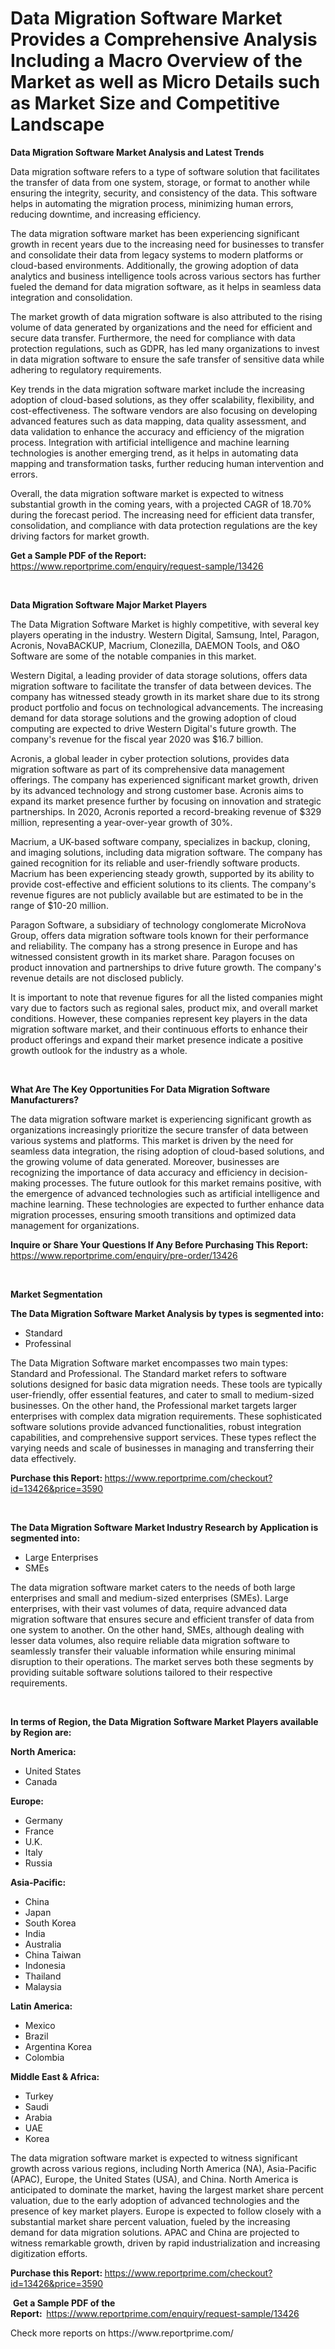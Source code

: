 <p><h1>Data Migration Software Market Provides a Comprehensive Analysis Including a Macro Overview of the Market as well as Micro Details such as Market Size and Competitive Landscape</h1></p><p><strong>Data Migration Software Market Analysis and Latest Trends</strong></p>
<p><p>Data migration software refers to a type of software solution that facilitates the transfer of data from one system, storage, or format to another while ensuring the integrity, security, and consistency of the data. This software helps in automating the migration process, minimizing human errors, reducing downtime, and increasing efficiency.</p><p>The data migration software market has been experiencing significant growth in recent years due to the increasing need for businesses to transfer and consolidate their data from legacy systems to modern platforms or cloud-based environments. Additionally, the growing adoption of data analytics and business intelligence tools across various sectors has further fueled the demand for data migration software, as it helps in seamless data integration and consolidation.</p><p>The market growth of data migration software is also attributed to the rising volume of data generated by organizations and the need for efficient and secure data transfer. Furthermore, the need for compliance with data protection regulations, such as GDPR, has led many organizations to invest in data migration software to ensure the safe transfer of sensitive data while adhering to regulatory requirements.</p><p>Key trends in the data migration software market include the increasing adoption of cloud-based solutions, as they offer scalability, flexibility, and cost-effectiveness. The software vendors are also focusing on developing advanced features such as data mapping, data quality assessment, and data validation to enhance the accuracy and efficiency of the migration process. Integration with artificial intelligence and machine learning technologies is another emerging trend, as it helps in automating data mapping and transformation tasks, further reducing human intervention and errors.</p><p>Overall, the data migration software market is expected to witness substantial growth in the coming years, with a projected CAGR of 18.70% during the forecast period. The increasing need for efficient data transfer, consolidation, and compliance with data protection regulations are the key driving factors for market growth.</p></p>
<p><strong>Get a Sample PDF of the Report:&nbsp;</strong> <a href="https://www.reportprime.com/enquiry/request-sample/13426">https://www.reportprime.com/enquiry/request-sample/13426</a></p>
<p>&nbsp;</p>
<p><strong>Data Migration Software Major Market Players</strong></p>
<p><p>The Data Migration Software Market is highly competitive, with several key players operating in the industry. Western Digital, Samsung, Intel, Paragon, Acronis, NovaBACKUP, Macrium, Clonezilla, DAEMON Tools, and O&O Software are some of the notable companies in this market.</p><p>Western Digital, a leading provider of data storage solutions, offers data migration software to facilitate the transfer of data between devices. The company has witnessed steady growth in its market share due to its strong product portfolio and focus on technological advancements. The increasing demand for data storage solutions and the growing adoption of cloud computing are expected to drive Western Digital's future growth. The company's revenue for the fiscal year 2020 was $16.7 billion.</p><p>Acronis, a global leader in cyber protection solutions, provides data migration software as part of its comprehensive data management offerings. The company has experienced significant market growth, driven by its advanced technology and strong customer base. Acronis aims to expand its market presence further by focusing on innovation and strategic partnerships. In 2020, Acronis reported a record-breaking revenue of $329 million, representing a year-over-year growth of 30%.</p><p>Macrium, a UK-based software company, specializes in backup, cloning, and imaging solutions, including data migration software. The company has gained recognition for its reliable and user-friendly software products. Macrium has been experiencing steady growth, supported by its ability to provide cost-effective and efficient solutions to its clients. The company's revenue figures are not publicly available but are estimated to be in the range of $10-20 million.</p><p>Paragon Software, a subsidiary of technology conglomerate MicroNova Group, offers data migration software tools known for their performance and reliability. The company has a strong presence in Europe and has witnessed consistent growth in its market share. Paragon focuses on product innovation and partnerships to drive future growth. The company's revenue details are not disclosed publicly.</p><p>It is important to note that revenue figures for all the listed companies might vary due to factors such as regional sales, product mix, and overall market conditions. However, these companies represent key players in the data migration software market, and their continuous efforts to enhance their product offerings and expand their market presence indicate a positive growth outlook for the industry as a whole.</p></p>
<p>&nbsp;</p>
<p><strong>What Are The Key Opportunities For Data Migration Software Manufacturers?</strong></p>
<p><p>The data migration software market is experiencing significant growth as organizations increasingly prioritize the secure transfer of data between various systems and platforms. This market is driven by the need for seamless data integration, the rising adoption of cloud-based solutions, and the growing volume of data generated. Moreover, businesses are recognizing the importance of data accuracy and efficiency in decision-making processes. The future outlook for this market remains positive, with the emergence of advanced technologies such as artificial intelligence and machine learning. These technologies are expected to further enhance data migration processes, ensuring smooth transitions and optimized data management for organizations.</p></p>
<p><strong>Inquire or Share Your Questions If Any Before Purchasing This Report:</strong> <a href="https://www.reportprime.com/enquiry/pre-order/13426">https://www.reportprime.com/enquiry/pre-order/13426</a></p>
<p>&nbsp;</p>
<p><strong>Market Segmentation</strong></p>
<p><strong>The Data Migration Software Market Analysis by types is segmented into:</strong></p>
<p><ul><li>Standard</li><li>Professinal</li></ul></p>
<p><p>The Data Migration Software market encompasses two main types: Standard and Professional. The Standard market refers to software solutions designed for basic data migration needs. These tools are typically user-friendly, offer essential features, and cater to small to medium-sized businesses. On the other hand, the Professional market targets larger enterprises with complex data migration requirements. These sophisticated software solutions provide advanced functionalities, robust integration capabilities, and comprehensive support services. These types reflect the varying needs and scale of businesses in managing and transferring their data effectively.</p></p>
<p><strong>Purchase this Report:&nbsp;</strong><a href="https://www.reportprime.com/checkout?id=13426&price=3590">https://www.reportprime.com/checkout?id=13426&price=3590</a></p>
<p>&nbsp;</p>
<p><strong>The Data Migration Software Market Industry Research by Application is segmented into:</strong></p>
<p><ul><li>Large Enterprises</li><li>SMEs</li></ul></p>
<p><p>The data migration software market caters to the needs of both large enterprises and small and medium-sized enterprises (SMEs). Large enterprises, with their vast volumes of data, require advanced data migration software that ensures secure and efficient transfer of data from one system to another. On the other hand, SMEs, although dealing with lesser data volumes, also require reliable data migration software to seamlessly transfer their valuable information while ensuring minimal disruption to their operations. The market serves both these segments by providing suitable software solutions tailored to their respective requirements.</p></p>
<p>&nbsp;</p>
<p><strong>In terms of Region, the Data Migration Software Market Players available by Region are:</strong></p>
<p>
    <p> <strong> North America: </strong>
        <ul>
            <li>United States</li>
            <li>Canada</li>
        </ul>
        </p> 
    <p> <strong> Europe: </strong>
        <ul>
            <li>Germany</li>
            <li>France</li>
            <li>U.K.</li>
            <li>Italy</li>
            <li>Russia</li>
        </ul>
        </p> 
    <p> <strong> Asia-Pacific: </strong>
        <ul>
            <li>China</li>
            <li>Japan</li>
            <li>South Korea</li>
            <li>India</li>
            <li>Australia</li>
            <li>China Taiwan</li>
            <li>Indonesia</li>
            <li>Thailand</li>
            <li>Malaysia</li>
        </ul>
        </p> 
    <p> <strong> Latin America: </strong>
        <ul>
            <li>Mexico</li>
            <li>Brazil</li>
            <li>Argentina Korea</li>
            <li>Colombia</li>
        </ul>
        </p> 
    <p> <strong> Middle East & Africa: </strong>
        <ul>
            <li>Turkey</li>
            <li>Saudi</li>
            <li>Arabia</li>
            <li>UAE</li>
            <li>Korea</li>
        </ul>
    </p>
    </p>
<p><p>The data migration software market is expected to witness significant growth across various regions, including North America (NA), Asia-Pacific (APAC), Europe, the United States (USA), and China. North America is anticipated to dominate the market, having the largest market share percent valuation, due to the early adoption of advanced technologies and the presence of key market players. Europe is expected to follow closely with a substantial market share percent valuation, fueled by the increasing demand for data migration solutions. APAC and China are projected to witness remarkable growth, driven by rapid industrialization and increasing digitization efforts.</p></p>
<p><strong>Purchase this Report: </strong><a href="https://www.reportprime.com/checkout?id=13426&price=3590">https://www.reportprime.com/checkout?id=13426&price=3590</a></p>
<p>&nbsp;<strong>Get a Sample PDF of the Report:&nbsp;&nbsp;</strong><a href="https://www.reportprime.com/enquiry/request-sample/13426">https://www.reportprime.com/enquiry/request-sample/13426</a></p>
<p><strong></strong></p>
<p>Check more reports on https://www.reportprime.com/</p>